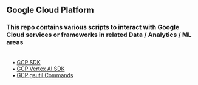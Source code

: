 <h2>Google Cloud Platform</h2>
 
<h3>This repo contains various scripts to interact with Google Cloud services or frameworks in related Data / Analytics / ML areas</h3>

<br>&nbsp;&nbsp;&nbsp;&nbsp;&bull;&nbsp;<a href="https://cloud.google.com/sdk/docs/">GCP SDK</a>
<br>&nbsp;&nbsp;&nbsp;&nbsp;&bull;&nbsp;<a href="https://cloud.google.com/python/docs/reference/aiplatform/latest">GCP Vertex AI SDK</a>
<br>&nbsp;&nbsp;&nbsp;&nbsp;&bull;&nbsp;<a href="https://cloud.google.com/storage/docs/gsutil">GCP gsutil Commands</a>